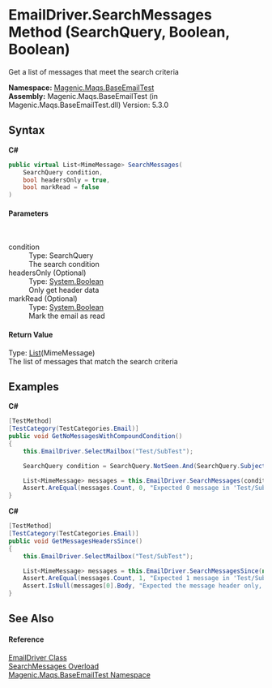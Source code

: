 # EmailDriver.SearchMessages Method (SearchQuery, Boolean, Boolean)
 

Get a list of messages that meet the search criteria

**Namespace:**&nbsp;<a href="#/MAQS_5/Email_AUTOGENERATED/Magenic-Maqs-BaseEmailTest_Namespace">Magenic.Maqs.BaseEmailTest</a><br />**Assembly:**&nbsp;Magenic.Maqs.BaseEmailTest (in Magenic.Maqs.BaseEmailTest.dll) Version: 5.3.0

## Syntax

**C#**<br />
``` C#
public virtual List<MimeMessage> SearchMessages(
	SearchQuery condition,
	bool headersOnly = true,
	bool markRead = false
)
```


#### Parameters
&nbsp;<dl><dt>condition</dt><dd>Type: SearchQuery<br />The search condition</dd><dt>headersOnly (Optional)</dt><dd>Type: <a href="http://msdn2.microsoft.com/en-us/library/a28wyd50" target="_blank">System.Boolean</a><br />Only get header data</dd><dt>markRead (Optional)</dt><dd>Type: <a href="http://msdn2.microsoft.com/en-us/library/a28wyd50" target="_blank">System.Boolean</a><br />Mark the email as read</dd></dl>

#### Return Value
Type: <a href="http://msdn2.microsoft.com/en-us/library/6sh2ey19" target="_blank">List</a>(MimeMessage)<br />The list of messages that match the search criteria

## Examples

**C#**<br />
``` C#
[TestMethod]
[TestCategory(TestCategories.Email)]
public void GetNoMessagesWithCompoundCondition()
{
    this.EmailDriver.SelectMailbox("Test/SubTest");

    SearchQuery condition = SearchQuery.NotSeen.And(SearchQuery.SubjectContains("RTF"));

    List<MimeMessage> messages = this.EmailDriver.SearchMessages(condition);
    Assert.AreEqual(messages.Count, 0, "Expected 0 message in 'Test/SubTest' between the given dates but found " + messages.Count);
}
```

**C#**<br />
``` C#
[TestMethod]
[TestCategory(TestCategories.Email)]
public void GetMessagesHeadersSince()
{
    this.EmailDriver.SelectMailbox("Test/SubTest");

    List<MimeMessage> messages = this.EmailDriver.SearchMessagesSince(new DateTime(2016, 3, 11));
    Assert.AreEqual(messages.Count, 1, "Expected 1 message in 'Test/SubTest' after the given date but found " + messages.Count);
    Assert.IsNull(messages[0].Body, "Expected the message header only, not the entire message");
}
```


## See Also


#### Reference
<a href="#/MAQS_5/Email_AUTOGENERATED/EmailDriver_Class">EmailDriver Class</a><br /><a href="#/MAQS_5/Email_AUTOGENERATED/EmailDriver-SearchMessages_Method">SearchMessages Overload</a><br /><a href="#/MAQS_5/Email_AUTOGENERATED/Magenic-Maqs-BaseEmailTest_Namespace">Magenic.Maqs.BaseEmailTest Namespace</a><br />